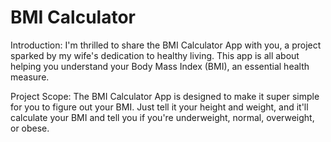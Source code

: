 # BMI Calculator

Introduction:
I'm thrilled to share the BMI Calculator App with you, a project sparked by my wife's dedication to healthy living. This app is all about helping you understand your Body Mass Index (BMI), an essential health measure.

Project Scope:
The BMI Calculator App is designed to make it super simple for you to figure out your BMI. Just tell it your height and weight, and it'll calculate your BMI and tell you if you're underweight, normal, overweight, or obese.
